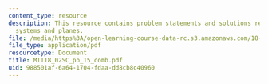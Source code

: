```yaml
---
content_type: resource
description: This resource contains problem statements and solutions related to linear
  systems and planes.
file: /media/https%3A/open-learning-course-data-rc.s3.amazonaws.com/18-02sc-multivariable-calculus-fall-2010/988501af6a641704fdaadd8cb8c40960_MIT18_02SC_pb_15_comb.pdf
file_type: application/pdf
resourcetype: Document
title: MIT18_02SC_pb_15_comb.pdf
uid: 988501af-6a64-1704-fdaa-dd8cb8c40960
---
```

